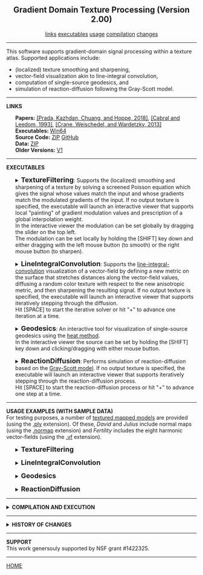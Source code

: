 <center><h2>Gradient Domain Texture Processing (Version 2.00)</h2></center>
<center>
<a href="#LINKS">links</a>
<a href="#EXECUTABLES">executables</a>
<a href="#USAGE">usage</a>
<a href="#COMPILATION">compilation</a>
<a href="#CHANGES">changes</a>
<!--
<a href="#SUPPORT">support</a>
-->
</center>
<hr>
This software supports gradient-domain signal processing within a texture atlas. Supported applications include:
<UL>
<LI>(localized) texture smoothing and sharpening,</LI>
<LI>vector-field visualization akin to line-integral convolution,</LI>
<LI>computation of single-source geodesics, and</LI>
<LI>simulation of reaction-diffusion following the Gray-Scott model.</LI>
</UL>
<hr>
<a name="LINKS"><b>LINKS</b></a><br>
<ul>
<b>Papers:</b>
<a href="http://www.cs.jhu.edu/~misha/MyPapers/SIG18.pdf">[Prada, Kazhdan, Chuang, and Hoppe, 2018]</a>,
<a href="https://en.wikipedia.org/wiki/Line_integral_convolution">[Cabral and Leedom, 1993]</a>,
<a href="https://www.cs.cmu.edu/~kmcrane/Projects/HeatMethod/">[Crane, Weischedel, and Wardetzky, 2013]</a>
<br>
<b>Executables: </b>
<a href="http://www.cs.jhu.edu/~misha/Code/TextureSignalProcessing/Version1.00/TSP.x64.zip">Win64</a><br>
<b>Source Code:</b>
<a href="http://www.cs.jhu.edu/~misha/Code/TextureSignalProcessing/Version1.00/TSP.Source.zip">ZIP</a> <a href="https://github.com/mkazhdan/TextureSignalProcessing">GitHub</a><br>
<B>Data:</B>
<A HREF="http://www.cs.jhu.edu/~misha/Code/TextureSignalProcessing/TSP.Data.zip">ZIP</A><br>
<b>Older Versions:</b>
<a href="http://www.cs.jhu.edu/~misha/Code/TextureSignalProcessing/Version1.00/">V1</a>
</ul>
<hr>
<a name="EXECUTABLES"><b>EXECUTABLES</b></a><br>
<ul>
<dl>
<details>
<summary>
<font size="+1"><b>TextureFiltering</b></font>:
Supports the (localized) smoothing and sharpening of a texture by solving a screened Poisson equation which gives the signal whose values match the input and whose gradients match the modulated gradients of the input. If no output texture is specified, the executable will launch an interactive viewer that supports local "painting" of gradient modulation values and prescription of a global interpolation weight.<BR>
In the interactive viewer the modulation can be set globally by dragging the slider on the top left.<BR>
The modulation can be set locally by holding the [SHIFT] key down and either dragging with the left mouse button (to smooth) or the right mouse button (to sharpen).
</summary>
<dt><b>--in</b> &lt;<i>input mesh and texture names</i>&gt;</dt>
<dd> These two strings specify the the names of the mesh and the texture image.<br>
The input mesh is assumed to be in <a href="http://www.cc.gatech.edu/projects/large_models/ply.html">PLY</a> format, giving the set of vertices with the x-, y-, and z-coordinates of the positions encoded by the properties <i>x</i>, <i>y</i>, and <i>z</i> the set of polygons encoded by two lists. The first gives the indices of the vertices in the polygon (integers). The second gives the texture coordinates at each polygon corner (pairs of floats).<br>
The input texture is assumed to be an image if the file extension is <I>png</I>, <I>jpg</I>, or <I>jpeg</I>, and a normal map if the extension is <I>normap</I>.
</dd>

<dt>[<b>--out</b> &lt;<i>output texture</i>&gt;]</dt>
<dd> This string is the name of the file to which the processed texture will be written.</B>
</dd>

<dt>[<b>--outVCycles</b> &lt;<i>output v-cycles</i>&gt;]</dt>
<dd> This integer specifies the number of v-cycles to use if the processed texture is output to a file and a direct solver is not used.</B>
The default value for this parameter is 6.
</dd>

<dt>[<b>--interpolation</b> &lt;<i>interpolation weight</i>&gt;]</dt>
<dd> This floating point values gives the interpolation weight.<BR>
The default value for this parameter is 1000.
</dd>

<dt>[<b>--modulation</b> &lt;<i>gradient modulation</i>&gt;]</dt>
<dd> This floating point values gives the (uniform) gradient modulation.<BR>
The default value for this parameter is 1.
</dd>

</dd><dt>[<b>--useDirectSolver</B>]</dt>
<dd> If enabled, this flag specifies that a direct solver should be used (instead of the default multigrid solver).
</dd>

</dd><dt>[<b>--jitter</B>]</dt>
<dd> If enabled, this flag specifies that the texture coordinates should be jittered slightly. (This is used to avoid singular situations when mesh vertices fall directly on edges in the texture grid. In such a situation, the executable will issue a warning <B>"Zero row at index ..."</B>.)
</dd>

</details>
</dl>
</ul>


<ul>
<dl>
<details>
<summary>
<font size="+1"><b>LineIntegralConvolution</b></font>:
Supports the <a href="https://en.wikipedia.org/wiki/Line_integral_convolution">line-integral-convolution</A> visualization of a vector-field by defining a new metric on the surface that stretches distances along the vector-field values, diffusing a random color texture with respect to the new anisotropic metric, and then sharpening the resulting signal.
If no output texture is specified, the executable will launch an interactive viewer that supports iteratively stepping through the diffusion.<BR>
Hit [SPACE] to start the iterative solver or hit "+" to advance one iteration at a time.
</summary>
<dt><b>--in</b> &lt;<i>input mesh name</i>&gt;</dt>
<dd> This string specifies the name of the mesh.<br>
The input mesh is assumed to be in <a href="http://www.cc.gatech.edu/projects/large_models/ply.html">PLY</a> format, giving the set of vertices with the x-, y-, and z-coordinates of the positions encoded by the properties <i>x</i>, <i>y</i>, and <i>z</i> the set of polygons encoded by two lists. The first gives the indices of the vertices in the polygon (integers). The second gives the texture coordinates at each polygon corner (pairs of floats).<br>
</dd>

<dt>[<b>--vf</b> &lt;<i>vector-field file</i>&gt;]</dt>
<DD>This string specifies the file containing the vector-field for visualization. (If this parameter is not specified, the principal curvature direction is used.)<BR>
This file is assumed to be in binary, with the first four bytes storing an integer representing the number of vectors (this should be equal to the number of triangles in the mesh) followed by the list of vectors.
The latter are encoded using double-precision floating point values and should be <I>8</I>*<I>num_triangles</I>*<I>dim</I> bytes, with <I>num_triangles</I> the number of triangles/vectors and <I>dim</I> the dimension of vector-field. (The value of <I>dim</I> is equal to two if the <B>--intrinsicVF</B> is specified an three otherwise.)
</DD>

</dd><dt>[<b>--intrinsicVF</B>]</dt>
<dd> If enabled and a vector-field is specified, this flag indicates that the vector values are represented with two values per vector, using an intrinsic frame. Specifically, for triangle ( <I>v</I><SUB>0</SUB> , <I>v</I><SUB>1</SUB> , <I>v</I><SUB>2</SUB> ), the two-dimensional coefficients ( <I>x</I> , <I>y</I> ) correspond to the three-dimensional tangent vector ( <I>x</I>&middot;(<I>v</I><SUB>1</SUB>-<I>v</I><SUB>0</SUB>) , <I>y</I>&middot;(<I>v</I><SUB>2</SUB>-<I>v</I><SUB>0</SUB>) ).
</dd>

<dt>[<b>--out</b> &lt;<i>output texture</i>&gt;]</dt>
<dd> This string is the name of the file to which the line-integral-convolution texture will be written.</B>
</dd>

<dt>[<b>--outVCycles</b> &lt;<i>output v-cycles</i>&gt;]</dt>
<dd> This integer specifies the number of v-cycles to use if the processed texture is output to a file and a direct solver is not used.</B>
The default value for this parameter is 10.
</dd>

<dt>[<b>--licInterpolation</b> &lt;<i>line-integral-convolution interpolation weight</i>&gt;]</dt>
<dd> This floating point values gives the interpolation weight used for the line-integral-convolution.<BR>
The default value for this parameter is 10000.
</dd>

<dt>[<b>--sharpInterpolation</b> &lt;<i>sharpening interpolation weight</i>&gt;]</dt>
<dd> This floating point values gives the interpolation weight used for sharpening the line-integral-convolution results.<BR>
The default value for this parameter is 10000.
</dd>

<dt>[<b>--modulation</b> &lt;<i>sharpening gradient modulation</i>&gt;]</dt>
<dd> This floating point values gives the gradient modulation used for sharpening the line-integral-convolution results.<BR>
The default value for this parameter is 100.
</dd>

<dt>[<b>--width</b> &lt;<i>output texture width</i>&gt;]</dt>
<dd> This integers specifies the width of the output texture.</B>
The default value for this parameter is 2048.
</dd>

<dt>[<b>--height</b> &lt;<i>output texture height</i>&gt;]</dt>
<dd> This integers specifies the height of the output texture.</B>
The default value for this parameter is 2048.
</dd>

</dd><dt>[<b>--minor</B>]</dt>
<dd> If enabled, this flag specifies that the directions of minimal principal curvature should be used to define the vector-field (instead of the default maximal principal curvature directions).
</dd>

</dd><dt>[<b>--useDirectSolver</B>]</dt>
<dd> If enabled, this flag specifies that a direct solver should be used (instead of the default multigrid solver).
</dd>

</dd><dt>[<b>--jitter</B>]</dt>
<dd> If enabled, this flag specifies that the texture coordinates should be jittered slightly. (This is used to avoid singular situations when mesh vertices fall directly on edges in the texture grid. In such a situation, the executable will issue a warning <B>"Zero row at index ..."</B>.)
</dd>

</details>
</dl>
</ul>


<ul>
<dl>
<details>
<summary>
<font size="+1"><b>Geodesics</b></font>:
An interactive tool for visualization of single-source geodesics using the <A HREF="https://www.cs.cmu.edu/~kmcrane/Projects/HeatMethod/">heat method</A>.<BR>
In the interactive viewer the source can be set by holding the [SHIFT] key down and clicking/dragging with either mouse button.
</summary>
<dt><b>--in</b> &lt;<i>input mesh name</i>&gt;</dt>
<dd> This string specifies the the name of the mesh.<br>
The input mesh is assumed to be in <a href="http://www.cc.gatech.edu/projects/large_models/ply.html">PLY</a> format, giving the set of vertices with the x-, y-, and z-coordinates of the positions encoded by the properties <i>x</i>, <i>y</i>, and <i>z</i> the set of polygons encoded by two lists. The first gives the indices of the vertices in the polygon (integers). The second gives the texture coordinates at each polygon corner (pairs of floats).<br>
</dd>

<dt>[<b>--interpolation</b> &lt;<i>diffusion interpolation weight</i>&gt;]</dt>
<dd> This floating point values gives the interpolation weight used for diffusing the initial delta function.<BR>
The default value for this parameter is 10000.
</dd>

<dt>[<b>--width</b> &lt;<i>output texture width</i>&gt;]</dt>
<dd> This integers specifies the width of the output texture.</B>
The default value for this parameter is 1024.
</dd>

<dt>[<b>--height</b> &lt;<i>output texture height</i>&gt;]</dt>
<dd> This integers specifies the height of the output texture.</B>
The default value for this parameter is 1024.
</dd>

</dd><dt>[<b>--useDirectSolver</B>]</dt>
<dd> If enabled, this flag specifies that a direct solver should be used (instead of the default multigrid solver).
</dd>

</dd><dt>[<b>--jitter</B>]</dt>
<dd> If enabled, this flag specifies that the texture coordinates should be jittered slightly. (This is used to avoid singular situations when mesh vertices fall directly on edges in the texture grid. In such a situation, the executable will issue a warning <B>"Zero row at index ..."</B>.)
</dd>

</details>
</dl>
</ul>

<ul>
<dl>
<details>
<summary>
<font size="+1"><b>ReactionDiffusion</b></font>:
Performs simulation of reaction-diffusion based on the <A HREF="http://www.karlsims.com/rd.html">Gray-Scott model</A>.
If no output texture is specified, the executable will launch an interactive viewer that supports iteratively stepping through the reaction-diffusion process.<BR>
Hit [SPACE] to start the reaction-diffusion process or hit "+" to advance one step at a time.
</summary>
<dt><b>--in</b> &lt;<i>input mesh name</i>&gt;</dt>
<dd> This string specifies the the name of the mesh.<br>
The input mesh is assumed to be in <a href="http://www.cc.gatech.edu/projects/large_models/ply.html">PLY</a> format, giving the set of vertices with the x-, y-, and z-coordinates of the positions encoded by the properties <i>x</i>, <i>y</i>, and <i>z</i> the set of polygons encoded by two lists. The first gives the indices of the vertices in the polygon (integers). The second gives the texture coordinates at each polygon corner (pairs of floats).<br>
</dd>

<dt>[<b>--out</b> &lt;<i>output texture</i>&gt;]</dt>
<dd> This string is the name of the file to which the reaction-diffusion texture will be written.</B>
</dd>

<dt>[<b>--outSteps</b> &lt;<i>output reaction-diffusion steps</i>&gt;]</dt>
<dd> This integer specifies the number of reaction-diffusion steps to be taken.</B>
The default value for this parameter is 1000.
</dd>

<dt>[<b>--width</b> &lt;<i>output texture width</i>&gt;]</dt>
<dd> This integers specifies the width of the output texture.</B>
The default value for this parameter is 512.
</dd>

<dt>[<b>--height</b> &lt;<i>output texture height</i>&gt;]</dt>
<dd> This integers specifies the height of the output texture.</B>
The default value for this parameter is 512.
</dd>

</dd><dt>[<b>--useDirectSolver</B>]</dt>
<dd> If enabled, this flag specifies that a direct solver should be used (instead of the default multigrid solver).
</dd>

</dd><dt>[<b>--jitter</B>]</dt>
<dd> If enabled, this flag specifies that the texture coordinates should be jittered slightly. (This is used to avoid singular situations when mesh vertices fall directly on edges in the texture grid. In such a situation, the executable will issue a warning <B>"Zero row at index ..."</B>.)
</dd>

</dd><dt>[<b>--dots</B>]</dt>
<dd> If enabled, this flag specifies that the feed/kill parameters for dot-formation should be used. Otherwise, the feed/kill parameters for stripes are used.
</dd>

</details>
</dl>
</ul>

<hr>
<a name="USAGE"><b>USAGE EXAMPLES (WITH SAMPLE DATA)</b></a><br>
For testing purposes, a number of <A HREF="http://www.cs.jhu.edu/~misha/Code/TextureSignalProcessing/TSP.Data.zip">textured mapped models</A> are provided (using the <U>.ply</U> extension).
Of these, <I>David</I> and <I>Julius</I> include normal maps (using the <U>.normap</U> extension) and <I>Fertility</I> includes the eight harmonic vector-fields (using the <U>.vf</U> extension).

<ul>
<dl>
<details>
<summary>
<font size="+1"><b>TextureFiltering</b></font>
</summary>
To run this executable you must specify the input mesh as well as the texture itself:
<blockquote><code>% Bin/*/TextureFiltering --in ../TSP.Data/David/david.ply ../TSP.Data/David/david.normap</code></blockquote>
This opens a viewer allowing the user to prescribe both global gradient modulation weights (through the slider) and local modulation weights (through a paint-brush interface, by depressing the [SHIFT] key and dragging with the left mouse button to smooth and the right mouse button to sharpen).<BR>
You can also bypass the viewer and output a globally sharpened/smoothed texture to a file:
<blockquote><code>% Bin/*/TextureFiltering --in ../TSP.Data/Julius/julius.ply ../TSP.Data/Julius/julius.normap --out julius.smooth.normap --modulation 0 --interpolation 100</code></blockquote>
Here a modulation weight less than 1 indicates that gradients should be dampened (resulting in smoothing) and a small interpolation weight reduces the interpolation penalty, exaggerating the smoothing.
</details>
</dl>

<dl>
<details>
<summary>
<font size="+1"><b>LineIntegralConvolution</b></font>
</summary>
To run this executable you must specify the input mesh:
<blockquote><code>% Bin/*/LineIntegralConvolution --in ../TSP.Data/Fertility/fertility.ply</code></blockquote>
This opens a viewer visualizing a vector-field by performing anisotropic diffusion to simulate line-integral-convolution. (To start the iterative solver, press the [SPACE] key.) By default, the vector-field used is defined by the (maximal) principal curvature directions.<BR>
You can also explicitly prescribe the vector-field:
<blockquote><code>% Bin/*/LineIntegralConvolution --in ../TSP.Data/Fertility/fertility.ply --vf ../TSP.Data/Fertility/harmonic-001.vf --intrinsicVF</code></blockquote>
(The <b>--intrinsicVF</b> flag is required because the vector-field in the file is represented using two intrinsic coordinates per triangle instead of three extrinsic ones.)<BR>
You can also bypass the viewer and output the line-integral-convolution texture to a file:
<blockquote><code>% Bin/*/LineIntegralConvolution --in ../TSP.Data/Hand/hand.ply --minimal --out hand.minimal.jpg</code></blockquote>
Here a visualization of the minimal principal curvature directions is written out as a texture image.
</details>
</dl>

<dl>
<details>
<summary>
<font size="+1"><b>Geodesics</b></font>
</summary>
To run this executable you must specify the input mesh:
<blockquote><code>% Bin/*/Geodesics --in ../TSP.Data/Bunny/bunny.ply</code></blockquote>
This opens a viewer allowing the user to prescribe the source of the geodesic by holding the [SHIFT] button and clicking on the source location with either mouse button.
</details>
</dl>


<dl>
<details>
<summary>
<font size="+1"><b>ReactionDiffusion</b></font>
</summary>
To run this executable you must specify the input mesh:
<blockquote><code>% Bin/*/ReactionDiffusion --in ../TSP.Data/Camel/camel.ply</code></blockquote>
This opens a viewer visualizing the "stripes" reaction-diffusion process. (To start the process, press the [SPACE] key.)<BR>
You can also bypass the viewer and output the reaction-diffusion texture to a file:
<blockquote><code>% Bin/*/ReactionDiffusion --in ../TSP.Data/David/david.ply --out david.dots.jpg --dots --outSteps 2000</code></blockquote>
Here a "dots" pattern is written out to an image. (Empirically, we have found that this reaction-diffusion process takes more steps to converge, hence the larger number of steps.)
</details>
</dl>

</ul>

<hr>
<details>
<summary>
<a name="COMPILATION"><b>COMPILATION AND EXECUTION</b></a><br>
</summary>
<UL>
<LI>The Windows executables require both the <B>glew</B> and <B>glut</B> dynamically linked libraries to run. These can be found <A HREF="http://www.cs.jhu.edu/~misha/Code/TextureSignalProcessing/TSP.DLLs.zip">here</A> and should be included either in the directory with the executables, or in the directory from which the executables are run.</LI>
<LI>Compiling under Windows requires both the <B>glew</B> and <B>glut</B> libraries. These can be found <A HREF="http://www.cs.jhu.edu/~misha/Code/TextureSignalProcessing/TSP.LIBs.zip">here</A> and should be placed in the output directory for linkage.</LI></LI>
</UL>
</details>

<hr>
<details>
<summary>
<a name="CHANGES"><b>HISTORY OF CHANGES</b></a><br>
</summary>
<a href="http://www.cs.jhu.edu/~misha/Code/PoissonRecon/Version2.00/">Version 2</a>:
<ol>
<li> Added support for reaction-diffusion based on the Gray-Scott model.</li></ol>
</details>


<hr>
<a name="SUPPORT"><b>SUPPORT</b></a><br>
This work genersouly supported by NSF grant #1422325.

<hr>
<a href="http://www.cs.jhu.edu/~misha">HOME</a>
